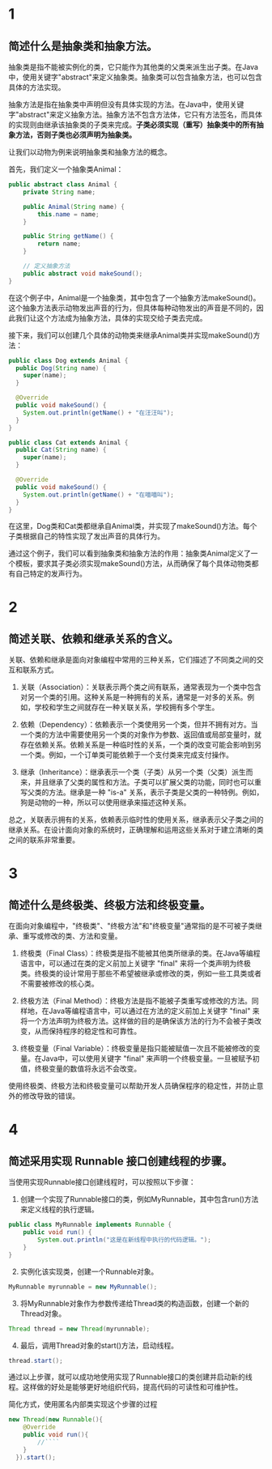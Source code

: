 # 1

## 简述什么是抽象类和抽象方法。

抽象类是指不能被实例化的类，它只能作为其他类的父类来派生出子类。在Java中，使用关键字"abstract"来定义抽象类。抽象类可以包含抽象方法，也可以包含具体的方法实现。

抽象方法是指在抽象类中声明但没有具体实现的方法。在Java中，使用关键字"abstract"来定义抽象方法。抽象方法不包含方法体，它只有方法签名，而具体的实现则由继承该抽象类的子类来完成。**子类必须实现（重写）抽象类中的所有抽象方法，否则子类也必须声明为抽象类。**

让我们以动物为例来说明抽象类和抽象方法的概念。

首先，我们定义一个抽象类Animal：

```java
public abstract class Animal {
    private String name;

    public Animal(String name) {
        this.name = name;
    }

    public String getName() {
        return name;
    }

    // 定义抽象方法
    public abstract void makeSound();
}
```

在这个例子中，Animal是一个抽象类，其中包含了一个抽象方法makeSound()。这个抽象方法表示动物发出声音的行为，但具体每种动物发出的声音是不同的，因此我们让这个方法成为抽象方法，具体的实现交给子类去完成。

接下来，我们可以创建几个具体的动物类来继承Animal类并实现makeSound()方法：

```java
public class Dog extends Animal {
  public Dog(String name) {
    super(name);
  }

  @Override
  public void makeSound() {
    System.out.println(getName() + "在汪汪叫");
  }
}

public class Cat extends Animal {
  public Cat(String name) {
    super(name);
  }

  @Override
  public void makeSound() {
    System.out.println(getName() + "在喵喵叫");
  }
}

```

在这里，Dog类和Cat类都继承自Animal类，并实现了makeSound()方法。每个子类根据自己的特性实现了发出声音的具体行为。

通过这个例子，我们可以看到抽象类和抽象方法的作用：抽象类Animal定义了一个模板，要求其子类必须实现makeSound()方法，从而确保了每个具体动物类都有自己特定的发声行为。


# 2
## 简述关联、依赖和继承关系的含义。

关联、依赖和继承是面向对象编程中常用的三种关系，它们描述了不同类之间的交互和联系方式。

1. 关联（Association）：关联表示两个类之间有联系，通常表现为一个类中包含对另一个类的引用。这种关系是一种拥有的关系，通常是一对多的关系。例如，学校和学生之间就存在一种关联关系，学校拥有多个学生。

2. 依赖（Dependency）：依赖表示一个类使用另一个类，但并不拥有对方。当一个类的方法中需要使用另一个类的对象作为参数、返回值或局部变量时，就存在依赖关系。依赖关系是一种临时性的关系，一个类的改变可能会影响到另一个类。例如，一个订单类可能依赖于一个支付类来完成支付操作。

3. 继承（Inheritance）：继承表示一个类（子类）从另一个类（父类）派生而来，并且继承了父类的属性和方法。子类可以扩展父类的功能，同时也可以重写父类的方法。继承是一种 "is-a" 关系，表示子类是父类的一种特例。例如，狗是动物的一种，所以可以使用继承来描述这种关系。

总之，关联表示拥有的关系，依赖表示临时性的使用关系，继承表示父子类之间的继承关系。在设计面向对象的系统时，正确理解和运用这些关系对于建立清晰的类之间的联系非常重要。

# 3
## 简述什么是终极类、终极方法和终极变量。

在面向对象编程中，"终极类"、"终极方法"和"终极变量"通常指的是不可被子类继承、重写或修改的类、方法和变量。

1. 终极类（Final Class）：终极类是指不能被其他类所继承的类。在Java等编程语言中，可以通过在类的定义前加上关键字 "final" 来将一个类声明为终极类。终极类的设计常用于那些不希望被继承或修改的类，例如一些工具类或者不需要被修改的核心类。

2. 终极方法（Final Method）：终极方法是指不能被子类重写或修改的方法。同样地，在Java等编程语言中，可以通过在方法的定义前加上关键字 "final" 来将一个方法声明为终极方法。这样做的目的是确保该方法的行为不会被子类改变，从而保持程序的稳定性和可靠性。

3. 终极变量（Final Variable）：终极变量是指只能被赋值一次且不能被修改的变量。在Java中，可以使用关键字 "final" 来声明一个终极变量。一旦被赋予初值，终极变量的数值将永远不会改变。

使用终极类、终极方法和终极变量可以帮助开发人员确保程序的稳定性，并防止意外的修改导致的错误。

# 4
## 简述采用实现 Runnable 接口创建线程的步骤。
当使用实现Runnable接口创建线程时，可以按照以下步骤：

1. 创建一个实现了Runnable接口的类，例如MyRunnable，其中包含run()方法来定义线程的执行逻辑。

```java
public class MyRunnable implements Runnable {
    public void run() {
        System.out.println("这是在新线程中执行的代码逻辑。");
    }
}
```

2. 实例化该实现类，创建一个Runnable对象。

```java
MyRunnable myrunnable = new MyRunnable();
```

3. 将MyRunnable对象作为参数传递给Thread类的构造函数，创建一个新的Thread对象。

```java
Thread thread = new Thread(myrunnable);
```

4. 最后，调用Thread对象的start()方法，启动线程。

```java
thread.start();
```

通过以上步骤，就可以成功地使用实现了Runnable接口的类创建并启动新的线程。这样做的好处是能够更好地组织代码，提高代码的可读性和可维护性。

简化方式，使用匿名内部类实现这个步骤的过程
```java
new Thread(new Runnable(){
    @Override
    public void run(){
        //````
    }
  }).start();
```


